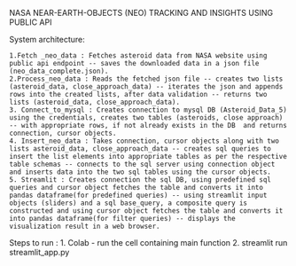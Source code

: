 NASA NEAR-EARTH-OBJECTS (NEO) TRACKING AND INSIGHTS USING PUBLIC API

System architecture:
	
	1.Fetch _neo_data : Fetches asteroid data from NASA website using public api endpoint -- saves the downloaded data in a json file (neo_data_complete.json).
    2.Process_neo_data : Reads the fetched json file -- creates two lists (asteroid_data, close_approach_data) -- iterates the json and appends rows into the created lists, after data validation -- returns two lists (asteroid_data, close_approach_data).
    3. Connect_to_mysql : Creates connection to mysql DB (Asteroid_Data_5) using the credentials, creates two tables (asteroids, close approach) -- with appropriate rows, if not already exists in the DB  and returns connection, cursor objects.
    4. Insert_neo_data : Takes connection, cursor objects along with two lists asteroid_data, close_approach_data -- creates sql queries to insert the list elements into appropriate tables as per the respective table schemas -- connects to the sql server using connection object and inserts data into the two sql tables using the cursor objects.
    5. Streamlit : Creates connection the sql DB, using predefined sql queries and cursor object fetches the table and converts it into pandas dataframe(for predefined queries) -- using streamlit input objects (sliders) and a sql base_query, a composite query is constructed and using cursor object fetches the table and converts it into pandas dataframe(for filter queries) -- displays the visualization result in a web browser.

Steps to run : 
    1. Colab - run the cell containing main function
    2. streamlit run streamlit_app.py
    